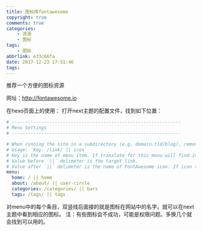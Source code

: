 ```yaml
---
title: 图标库fontawesome
copyright: true
comments: true
categories:
    - 资源
    - 图标
tags:
    - 图标
abbrlink: e33c66fa
date: 2017-12-23 17:51:46
tags:
---
```

推荐一个方便的图标资源
<!-- more -->

网址：http://fontawesome.io

在hexo页面上的使用：
打开next主题的配置文件，找到如下位置：

``` yml
# ---------------------------------------------------------------
# Menu Settings
# ---------------------------------------------------------------

# When running the site in a subdirectory (e.g. domain.tld/blog), remove the leading slash from link value (/archives -> archives).
# Usage: `Key: /link/ || icon`
# Key is the name of menu item. If translate for this menu will find in languages - this translate will be loaded; if not - Key name will be used. Key is case-senstive.
# Value before `||` delimeter is the target link.
# Value after `||` delimeter is the name of FontAwesome icon. If icon (with or without delimeter) is not specified, question icon will be loaded.
menu:
  home: / || home
  about: /about/ || user-circle
  categories: /categories/ || bars 
  tags: /tags/ || tags
```

对menu中的每个条目，双竖线后面接的就是图标在网站中的名字。就可以在next主题中看到相应的图标。
注：有些图标会不成功，可能是权限问题。多换几个就会找到可以用的。